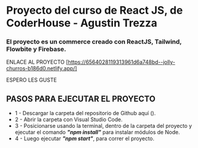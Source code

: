 # Proyecto del curso de React JS, de CoderHouse - Agustin Trezza

### El proyecto es un commerce creado con ReactJS, Tailwind, Flowbite y Firebase.

ENLACE AL PROYECTO
[https://6564028119313961d6a748bd--jolly-churros-b186d0.netlify.app/]

ESPERO LES GUSTE

## PASOS PARA EJECUTAR EL PROYECTO

* 1 -  Descargar la carpeta del repositorio de Github aquí ().
* 2 - Abrir la carpeta con Visual Studio Code.
* 3 - Posicionarse usando la terminal, dentro de la carpeta del proyecto y  ejecutar el comando _**"npm install"**_ para instalar módulos de Node.
* 4 - Luego ejecutar _**"npm start"**_, para correr el proyecto.
